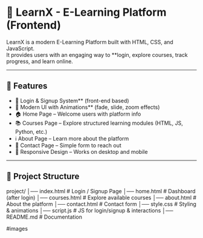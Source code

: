 # 📘 LearnX - E-Learning Platform (Frontend)

LearnX is a modern E-Learning Platform built with HTML, CSS, and JavaScript.  
It provides users with an engaging way to **login, explore courses, track progress, and learn online.

---

## 🚀 Features
- 🔑 Login & Signup System** (front-end based)
- 🎨 Modern UI with Animations** (fade, slide, zoom effects)
- 🏠 Home Page – Welcome users with platform info
- 📚 Courses Page – Explore structured learning modules (HTML, JS, Python, etc.)
- ℹ️ About Page – Learn more about the platform
- 📩 Contact Page – Simple form to reach out
- 📱 Responsive Design – Works on desktop and mobile

---

## 📂 Project Structure
project/
│── index.html # Login / Signup Page
│── home.html # Dashboard (after login)
│── courses.html # Explore available courses
│── about.html # About the platform
│── contact.html # Contact form
│── style.css # Styling & animations
│── script.js # JS for login/signup & interactions
│── README.md # Documentation

#images
